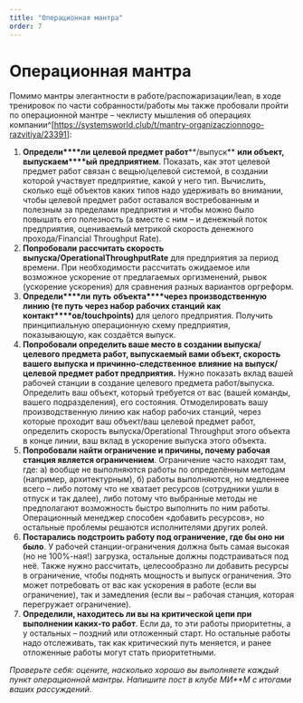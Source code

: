 ```yaml
---
title: "Операционная мантра"
order: 7
---
```


# Операционная мантра

Помимо мантры элегантности в работе/распожаризации/lean, в ходе тренировок по части собранности/работы мы также пробовали пройти по операционной мантре – чеклисту мышления об операциях компании^[<https://systemsworld.club/t/mantry-organizaczionnogo-razvitiya/23391>]:

1. **Определи****ли** **целевой предмет работ****/выпуск** **или объект, выпускаем****ый** **предприятием**. Показать, как этот целевой предмет работ связан с вещью/целевой системой, в создании которой участвует предприятие, какой у него тип. Вычислить, сколько ещё объектов каких типов надо удерживать во внимании, чтобы целевой предмет работ оставался востребованным и полезным за пределами предприятия и чтобы можно было повышать его полезность (а вместе с ним – и денежный поток предприятия, оцениваемый метрикой скорость денежного прохода/Financial Throughput Rate).
2. **Попробовали р****ассчитать скорость выпуска/****Operational****Throughput****Rate** для предприятия за период времени. При необходимости рассчитать ожидаемое или возможное ускорение от предлагаемых оргизменений, рывок (ускорение ускорения) для сравнения разных вариантов оргреформ.
3. **Определи****ли** **путь** **объекта****через производственную линию (те путь через набор рабочих станций** **как контакт****ов/****touchpoints****)** для целого предприятия. Получить принципиальную операционную схему предприятия, показывающую, как создаётся выпуск.
4. **Попробовали определить ваше место в создании выпуска/целевого предмета работ, выпускаемый вами объект, скорость вашего выпуска и причинно-следственное** **влияние на выпуск/целевой предмет работ предприятия.** Нужно показать вклад вашей рабочей станции в создание целевого предмета работ/выпуска. Определить ваш объект, который требуется от вас (вашей команды, вашего подразделения), его состояния. Отмоделировать вашу производственную линию как набор рабочих станций, через которые проходит ваш объект/ваш целевой предмет работ, определить скорость выпуска/Operational Throughput этого объекта в конце линии, ваш вклад в ускорение выпуска этого объекта.
5. **Попробовали найти ограничение и причины, почему рабочая станция является ограничением**. Ограничение часто находят там, где: а) вообще не выполняются работы по определённым методам (например, архитектурным), б) работы выполняются, но медленнее всего – либо потому что не хватает ресурсов (сотрудники ушли в отпуск и так далее), либо потому что выбранные методы не предполагают возможность быстро выполнить по ним работы. Операционный менеджер способен «добавить ресурсов», но остальные проблемы решаются исполнителями других ролей.
6. **Постарались подстроить работу под ограничение, где бы оно ни было**. У рабочей станции-ограничения должна быть самая высокая (но не 100%-ная!) загрузка, остальные должны подстраиваться под неё. Также нужно рассчитать, целесообразно ли добавить ресурсы в ограничение, чтобы поднять мощность и выпуск ограничения. Это может потребовать от вас как ускорения в работе (если вы ограничение), так и замедления (если вы – рабочая станция, которая перегружает ограничение).
7. **Определили, находитесь ли вы на критической цепи при выполнении каких-то работ**. Если да, то эти работы приоритетны, а у остальных – поздний или отложенный старт. Но остальные работы надо отслеживать, так как критический путь меняется, и ранее отложенные работы могут стать приоритетными.

*Проверьте себя: оцените, насколько хорошо вы выполняете каждый пункт операционной мантры. Напишите пост в клубе* *МИ**М с итогами ваших рассуждений.*